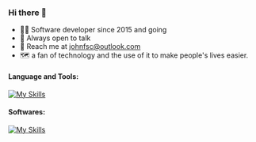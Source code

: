 ### Hi there 👋

<!--
**joaofxp/joaofxp** is a ✨ _special_ ✨ repository because its `README.md` (this file) appears on your GitHub profile.

Here are some ideas to get you started:

- 🔭 I’m currently working on ...
- 🌱 I’m currently learning ...
- 👯 I’m looking to collaborate on ...
- 🤔 I’m looking for help with ...
- 💬 Ask me about ...
- 📫 How to reach me: ...
- 😄 Pronouns: ...
- ⚡ Fun fact: ...
-->

- 👨‍💻 Software developer since 2015 and going
- 💬 Always open to talk
- 📩 Reach me at johnfsc@outlook.com
- 🗺 a fan of technology and the use of it to make people's lives easier. 

#### Language and Tools:
[![My Skills](https://skillicons.dev/icons?i=js,ts,html,css,git,mysql,nodejs,jquery,py,bootstrap,github,gitlab,java,php,postgres,angular,react,sass,aws,r,regex,&theme=light)](https://skillicons.dev)

#### Softwares:
[![My Skills](https://skillicons.dev/icons?i=vscode,figma,ai,ps,unity,blender,&theme=light)](https://skillicons.dev)
